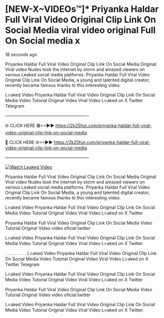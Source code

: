 # [NEW-X~VIDEOs™]* Priyanka Haldar Full Viral Video Original Clip Link On Social Media viral video original Full On Social media x

18 seconds ago

Priyanka Haldar Full Viral Video Original Clip Link On Social Media Original Viral video Nudes took the internet by storm and amazed viewers on various Leaked social media platforms. Priyanka Haldar Full Viral Video Original Clip Link On Social Media, a young and talented digital creator, recently became famous thanks to this interesting video.

L𝚎aked Video Priyanka Haldar Full Viral Video Original Clip Link On Social Media Video Tutorial Original Video Viral Video L𝚎aked on X Twitter Telegram

———————————————————-

🌐 CLICK HERE 🟢==►► https://2k25fun.com/priyanka-haldar-full-viral-video-original-clip-link-on-social-media

🔴 CLICK HERE 🌐==►► https://2k25fun.com/priyanka-haldar-full-viral-video-original-clip-link-on-social-media

———————————————————-

[![Watch Leaked Video](https://miro.medium.com/v2/resize:fit:828/format:webp/1*cilzJN44JGOrTw9NJCrNHA.gif "Watch Leaked Video")](https://2k25fun.com/priyanka-haldar-full-viral-video-original-clip-link-on-social-media)

Priyanka Haldar Full Viral Video Original Clip Link On Social Media Original Viral video Nudes took the internet by storm and amazed viewers on various Leaked social media platforms. Priyanka Haldar Full Viral Video Original Clip Link On Social Media, a young and talented digital creator, recently became famous thanks to this interesting video.

L𝚎aked Video Priyanka Haldar Full Viral Video Original Clip Link On Social Media Video Tutorial Original Video Viral Video L𝚎aked on X Twitter

Priyanka Haldar Full Viral Video Original Clip Link On Social Media Video Tutorial Original Video video oficial twitter

L𝚎aked Video Priyanka Haldar Full Viral Video Original Clip Link On Social Media Video Tutorial Original Video Viral Video L𝚎aked on X Twitter

. . . . . . . . . L𝚎aked Video Priyanka Haldar Full Viral Video Original Clip Link On Social Media Video Tutorial Original Video Viral Video L𝚎aked on X Twitter Telegram

L𝚎aked Video Priyanka Haldar Full Viral Video Original Clip Link On Social Media Video Tutorial Original Video Viral Video L𝚎aked on X Twitter

Priyanka Haldar Full Viral Video Original Clip Link On Social Media Video Tutorial Original Video video oficial twitter

L𝚎aked Video Priyanka Haldar Full Viral Video Original Clip Link On Social Media Video Tutorial Original Video Viral Video L𝚎aked on X Twitter.